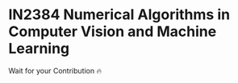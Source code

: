 
# IN2384 Numerical Algorithms in Computer Vision and Machine Learning

Wait for your Contribution 🔥
